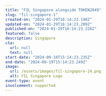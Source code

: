 ```yaml
---
title: "FIL Singapore alongside TOKEN2049"
slug: "fil-singapore-1"
created-on: "2024-01-29T16:14:23.198Z"
updated-on: "2024-01-29T16:14:23.209Z"
published-on: "2024-01-29T16:14:23.226Z"
featured: false
description: Singapore
cta:
  url: null
  text: null
start-date: "2024-09-18T15:14:23.235Z"
end-date: "2024-09-19T15:14:23.249Z"
image:
  url: /assets/images/fil-singapore-24.png
  alt: FIL Singapore Logo
event-type: event
involvement: supported
---
```

